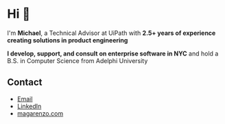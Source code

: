 # Hi 👋

I'm **Michael**, a Technical Advisor at UiPath with **2.5+ years of experience creating solutions in product engineering**

**I develop, support, and consult on enterprise software in NYC** and hold a B.S. in Computer Science from Adelphi University 

## Contact

* [Email](mailto:contact@magarenzo.com)
* [LinkedIn](https://linkedin.com/in/magarenzo)
* [magarenzo.com](https://magarenzo.com)
